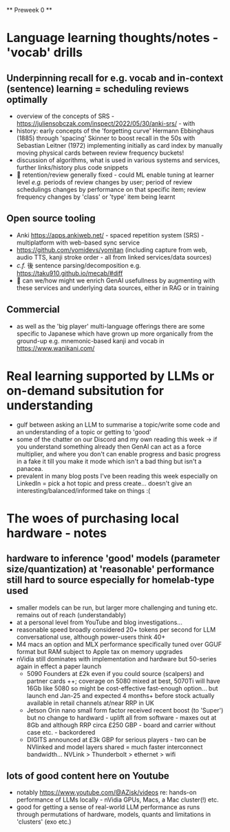 ** Preweek 0 **

# Language learning thoughts/notes - 'vocab' drills

## Underpinning recall for e.g. vocab and in-context (sentence) learning = scheduling reviews optimally
- overview of the concepts of SRS - https://juliensobczak.com/inspect/2022/05/30/anki-srs/ - with 
- history: early concepts of the 'forgetting curve' Hermann Ebbinghaus (1885) through 'spacing' Skinner to boost recall in the 50s with Sebastian Leitner (1972) implementing initially as card index by manually moving physical cards between review frequency buckets!
- discussion of algorithms, what is used in various systems and services, further links/history plus code snippets
- :thought_balloon: retention/review generally fixed - could ML enable tuning at learner level _e.g._ periods of review changes by user; period of review schedulings changes by performance on that specific item; review frequency changes by 'class' or 'type' item being learnt

## Open source tooling
- Anki https://apps.ankiweb.net/ - spaced repetition system (SRS) - multiplatform with web-based sync service
- https://github.com/yomidevs/yomitan (including capture from web, audio TTS, kanji stroke order - all from linked services/data sources)
- _c.f._ &#24460; sentence parsing/decomposition e.g. https://taku910.github.io/mecab/#diff
- :thought_balloon: can we/how might we enrich GenAI usefullness by augmenting with these services and underlying data sources, either in RAG or in training

## Commercial
- as well as the 'big player' multi-language offerings there are some specific to Japanese which have grown up more organically from the ground-up e.g. mnemonic-based kanji and vocab in https://www.wanikani.com/


# Real learning supported by LLMs or on-demand subsitution for understanding
- gulf between asking an LLM to summarise a topic/write some code and an understanding of a topic or getting to 'good' 
- some of the chatter on our Discord and my own reading this week -> if you understand something already then GenAI can act as a force multiplier, and where you don't can enable progress and basic progress in a fake it till you make it mode which isn't a bad thing but isn't a panacea. 
- prevalent in many blog posts I've been reading this week especially on LinkedIn = pick a hot topic and press create... doesn't give an interesting/balanced/informed take on things :( 


# The woes of purchasing local hardware - notes

## hardware to inference 'good' models (parameter size/quantization) at 'reasonable' performance still hard to source especially for homelab-type used
- smaller models can be run, but larger more challenging and tuning etc. remains out of reach (understandably)
- at a personal level from YouTube and blog investigations...
- reasonable speed broadly considered 20+ tokens per second for LLM conversational use, although power-users think 40+
- M4 macs an option and MLX performance specifically tuned over GGUF format but RAM subject to Apple tax on memory upgrades
- nVidia still dominates with implementation and hardware but 50-series again in effect a paper launch
  - 5090 Founders at £2k even if you could source (scalpers) and partner cards ++; coverage on 5080 mixed at best, 5070Ti will have 16Gb like 5080 so might be cost-effective fast-enough option... but launch end Jan-25 and expected 4 months+ before stock actually available in retail channels at/near RRP in UK
  - Jetson Orin nano small form factor received recent boost (to 'Super') but no change to hardward - uplift all from software - maxes out at 8Gb and although RRP circa £250 GBP - board and carrier without case etc. - backordered
  - DIGITS announced at £3k GBP for serious players - two can be NVlinked and model layers shared = much faster interconnect bandwidth... NVLink > Thunderbolt > ethernet > wifi

## lots of good content here on Youtube
- notably https://www.youtube.com/@AZisk/videos re: hands-on performance of LLMs locally - nVidia GPUs, Macs, a Mac cluster(!) etc.
- good for getting a sense of real-world LLM performance as runs through permutations of hardware, models, quants and limitations in 'clusters' (exo etc.)
